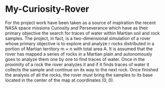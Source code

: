 # My-Curiosity-Rover

For the project work have been taken as a source of inspiration the recent NASA space missions Curiosity and Perseverance which have as their primary objective the search for traces of water within Martian soil and rock samples. The project, in fact, is a two-dimensional simulation of a rover whose primary objective is to explore and analyze r rocks distributed in a portion of Martian territory m × n with total area A. It is assumed that the rover has mapped a series of rocks in a Martian plain and autonomously goes to analyze them one by one to find traces of water.
Once in the proximity of a rock the rover analyzes it and if it finds traces of water it collects the sample and continue on its way to the next rock. Once finished the analysis of all the rocks, the rover must bring the samples to its base located in the center of the map at coordinates (0, 0).